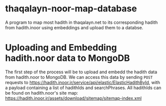 # thaqalayn-noor-map-database
A program to map most hadith in thaqalayn.net to its corresponding hadith from hadith.inoor using embeddings and upload them to a databse.

# Uploading and Embedding hadith.noor data to MongoDB
The first step of the process will be to upload and embedd the hadith data from hadith.noor to MongoDB. We can access this data by sending `POST` requests to https://hadith.inoor.ir/service/api/elastic/ElasticHadithById, with a payload containing a list of hadithIds and searchPhrases. All hadithIds can be found on hadith.noor's site map: https://hadith.inoor.ir/assets/download/sitemap/sitemap-index.xml
